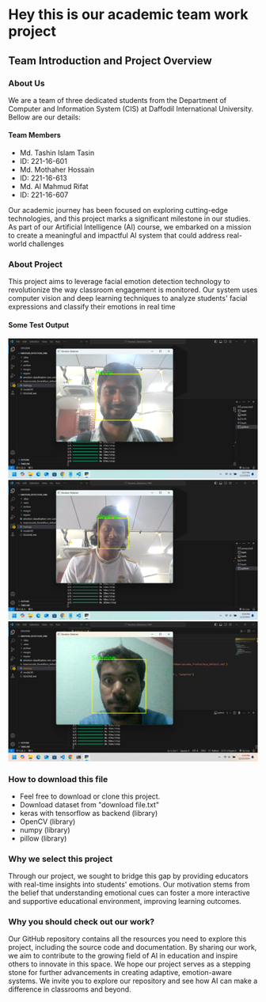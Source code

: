 # Hey this is our academic team work project
## Team Introduction and Project Overview

### About Us
We are a team of three dedicated students from the Department of Computer and Information System (CIS) at Daffodil International University. Bellow are our details:

#### Team Members    
- Md. Tashin Islam Tasin
- ID: 221-16-601
- Md. Mothaher Hossain
- ID: 221-16-613
- Md. Al Mahmud Rifat
- ID: 221-16-607

Our academic journey has been focused on exploring cutting-edge technologies, and this project marks a significant milestone in our studies. As part of our Artificial Intelligence (AI) course, we embarked on a mission to create a meaningful and impactful AI system that could address real-world challenges

### About Project
This project aims to leverage facial emotion detection technology to revolutionize the way classroom engagement is monitored. Our system uses computer vision and deep learning techniques to analyze students' facial expressions and classify their emotions in real time

#### Some Test Output
![image alt](/test%20images/607.png)
![image alt](/test%20images/601.png)
![image alt](/test%20images/613.png)

### How to download this file
- Feel free to download or clone this project.
- Download dataset from "download file.txt"
- keras with tensorflow as backend (library)
- OpenCV (library)
- numpy (library)
- pillow (library)

### Why we select this project
Through our project, we sought to bridge this gap by providing educators with real-time insights into students' emotions. Our motivation stems from the belief that understanding emotional cues can foster a more interactive and supportive educational environment, improving learning outcomes.

### Why you should check out our work?
Our GitHub repository contains all the resources you need to explore this project, including the source code and documentation. By sharing our work, we aim to contribute to the growing field of AI in education and inspire others to innovate in this space. We hope our project serves as a stepping stone for further advancements in creating adaptive, emotion-aware systems. We invite you to explore our repository and see how AI can make a difference in classrooms and beyond.